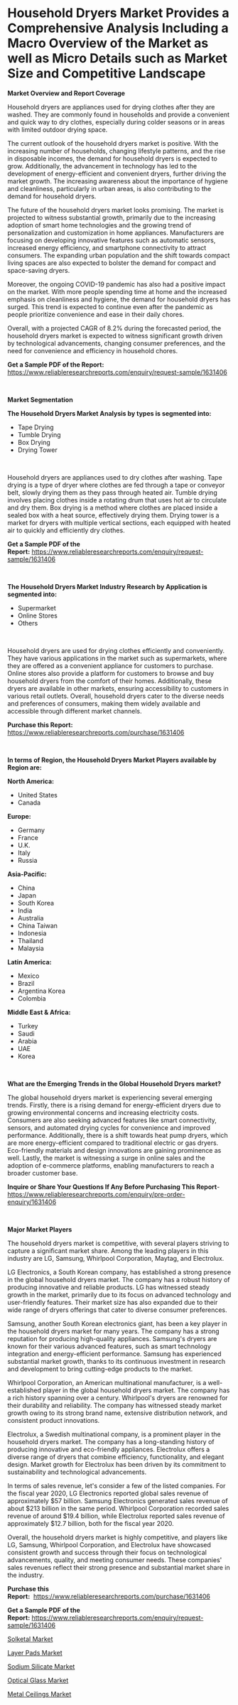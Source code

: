 <p><h1>Household Dryers Market Provides a Comprehensive Analysis Including a Macro Overview of the Market as well as Micro Details such as Market Size and Competitive Landscape</h1></p><p><strong>Market Overview and Report Coverage</strong></p>
<p><p>Household dryers are appliances used for drying clothes after they are washed. They are commonly found in households and provide a convenient and quick way to dry clothes, especially during colder seasons or in areas with limited outdoor drying space.</p><p>The current outlook of the household dryers market is positive. With the increasing number of households, changing lifestyle patterns, and the rise in disposable incomes, the demand for household dryers is expected to grow. Additionally, the advancement in technology has led to the development of energy-efficient and convenient dryers, further driving the market growth. The increasing awareness about the importance of hygiene and cleanliness, particularly in urban areas, is also contributing to the demand for household dryers.</p><p>The future of the household dryers market looks promising. The market is projected to witness substantial growth, primarily due to the increasing adoption of smart home technologies and the growing trend of personalization and customization in home appliances. Manufacturers are focusing on developing innovative features such as automatic sensors, increased energy efficiency, and smartphone connectivity to attract consumers. The expanding urban population and the shift towards compact living spaces are also expected to bolster the demand for compact and space-saving dryers.</p><p>Moreover, the ongoing COVID-19 pandemic has also had a positive impact on the market. With more people spending time at home and the increased emphasis on cleanliness and hygiene, the demand for household dryers has surged. This trend is expected to continue even after the pandemic as people prioritize convenience and ease in their daily chores.</p><p>Overall, with a projected CAGR of 8.2% during the forecasted period, the household dryers market is expected to witness significant growth driven by technological advancements, changing consumer preferences, and the need for convenience and efficiency in household chores.</p></p>
<p><strong>Get a Sample PDF of the Report:</strong> <a href="https://www.reliableresearchreports.com/enquiry/request-sample/1631406">https://www.reliableresearchreports.com/enquiry/request-sample/1631406</a></p>
<p>&nbsp;</p>
<p><strong>Market Segmentation</strong></p>
<p><strong>The Household Dryers Market Analysis by types is segmented into:</strong></p>
<p><ul><li>Tape Drying</li><li>Tumble Drying</li><li>Box Drying</li><li>Drying Tower</li></ul></p>
<p>&nbsp;</p>
<p><p>Household dryers are appliances used to dry clothes after washing. Tape drying is a type of dryer where clothes are fed through a tape or conveyor belt, slowly drying them as they pass through heated air. Tumble drying involves placing clothes inside a rotating drum that uses hot air to circulate and dry them. Box drying is a method where clothes are placed inside a sealed box with a heat source, effectively drying them. Drying tower is a market for dryers with multiple vertical sections, each equipped with heated air to quickly and efficiently dry clothes.</p></p>
<p><strong>Get a Sample PDF of the Report:</strong>&nbsp;<a href="https://www.reliableresearchreports.com/enquiry/request-sample/1631406">https://www.reliableresearchreports.com/enquiry/request-sample/1631406</a></p>
<p>&nbsp;</p>
<p><strong>The Household Dryers Market Industry Research by Application is segmented into:</strong></p>
<p><ul><li>Supermarket</li><li>Online Stores</li><li>Others</li></ul></p>
<p>&nbsp;</p>
<p><p>Household dryers are used for drying clothes efficiently and conveniently. They have various applications in the market such as supermarkets, where they are offered as a convenient appliance for customers to purchase. Online stores also provide a platform for customers to browse and buy household dryers from the comfort of their homes. Additionally, these dryers are available in other markets, ensuring accessibility to customers in various retail outlets. Overall, household dryers cater to the diverse needs and preferences of consumers, making them widely available and accessible through different market channels.</p></p>
<p><strong>Purchase this Report:</strong>&nbsp; <a href="https://www.reliableresearchreports.com/purchase/1631406">https://www.reliableresearchreports.com/purchase/1631406</a></p>
<p>&nbsp;</p>
<p><strong>In terms of Region, the Household Dryers Market Players available by Region are:</strong></p>
<p>
    <p> <strong> North America: </strong>
        <ul>
            <li>United States</li>
            <li>Canada</li>
        </ul>
        </p> 
    <p> <strong> Europe: </strong>
        <ul>
            <li>Germany</li>
            <li>France</li>
            <li>U.K.</li>
            <li>Italy</li>
            <li>Russia</li>
        </ul>
        </p> 
    <p> <strong> Asia-Pacific: </strong>
        <ul>
            <li>China</li>
            <li>Japan</li>
            <li>South Korea</li>
            <li>India</li>
            <li>Australia</li>
            <li>China Taiwan</li>
            <li>Indonesia</li>
            <li>Thailand</li>
            <li>Malaysia</li>
        </ul>
        </p> 
    <p> <strong> Latin America: </strong>
        <ul>
            <li>Mexico</li>
            <li>Brazil</li>
            <li>Argentina Korea</li>
            <li>Colombia</li>
        </ul>
        </p> 
    <p> <strong> Middle East & Africa: </strong>
        <ul>
            <li>Turkey</li>
            <li>Saudi</li>
            <li>Arabia</li>
            <li>UAE</li>
            <li>Korea</li>
        </ul>
    </p>
    </p>
<p>&nbsp;</p>
<p><strong>What are the Emerging Trends in the Global Household Dryers market?</strong></p>
<p><p>The global household dryers market is experiencing several emerging trends. Firstly, there is a rising demand for energy-efficient dryers due to growing environmental concerns and increasing electricity costs. Consumers are also seeking advanced features like smart connectivity, sensors, and automated drying cycles for convenience and improved performance. Additionally, there is a shift towards heat pump dryers, which are more energy-efficient compared to traditional electric or gas dryers. Eco-friendly materials and design innovations are gaining prominence as well. Lastly, the market is witnessing a surge in online sales and the adoption of e-commerce platforms, enabling manufacturers to reach a broader customer base.</p></p>
<p><strong>Inquire or Share Your Questions If Any Before Purchasing This Report</strong>- <a href="https://www.reliableresearchreports.com/enquiry/pre-order-enquiry/1631406">https://www.reliableresearchreports.com/enquiry/pre-order-enquiry/1631406</a></p>
<p>&nbsp;</p>
<p><strong>Major Market Players</strong></p>
<p><p>The household dryers market is competitive, with several players striving to capture a significant market share. Among the leading players in this industry are LG, Samsung, Whirlpool Corporation, Maytag, and Electrolux.</p><p>LG Electronics, a South Korean company, has established a strong presence in the global household dryers market. The company has a robust history of producing innovative and reliable products. LG has witnessed steady growth in the market, primarily due to its focus on advanced technology and user-friendly features. Their market size has also expanded due to their wide range of dryers offerings that cater to diverse consumer preferences.</p><p>Samsung, another South Korean electronics giant, has been a key player in the household dryers market for many years. The company has a strong reputation for producing high-quality appliances. Samsung's dryers are known for their various advanced features, such as smart technology integration and energy-efficient performance. Samsung has experienced substantial market growth, thanks to its continuous investment in research and development to bring cutting-edge products to the market.</p><p>Whirlpool Corporation, an American multinational manufacturer, is a well-established player in the global household dryers market. The company has a rich history spanning over a century. Whirlpool's dryers are renowned for their durability and reliability. The company has witnessed steady market growth owing to its strong brand name, extensive distribution network, and consistent product innovations.</p><p>Electrolux, a Swedish multinational company, is a prominent player in the household dryers market. The company has a long-standing history of producing innovative and eco-friendly appliances. Electrolux offers a diverse range of dryers that combine efficiency, functionality, and elegant design. Market growth for Electrolux has been driven by its commitment to sustainability and technological advancements.</p><p>In terms of sales revenue, let's consider a few of the listed companies. For the fiscal year 2020, LG Electronics reported global sales revenue of approximately $57 billion. Samsung Electronics generated sales revenue of about $213 billion in the same period. Whirlpool Corporation recorded sales revenue of around $19.4 billion, while Electrolux reported sales revenue of approximately $12.7 billion, both for the fiscal year 2020.</p><p>Overall, the household dryers market is highly competitive, and players like LG, Samsung, Whirlpool Corporation, and Electrolux have showcased consistent growth and success through their focus on technological advancements, quality, and meeting consumer needs. These companies' sales revenues reflect their strong presence and substantial market share in the industry.</p></p>
<p><strong>Purchase this Report:</strong>&nbsp;&nbsp;<a href="https://www.reliableresearchreports.com/purchase/1631406">https://www.reliableresearchreports.com/purchase/1631406</a></p>
<p></p>
<p><strong>Get a Sample PDF of the Report:</strong>&nbsp;<a href="https://www.reliableresearchreports.com/enquiry/request-sample/1631406">https://www.reliableresearchreports.com/enquiry/request-sample/1631406</a></p>
<p><p><a href="https://medium.com/@bernadetteball666/solketal-market-insight-market-trends-growth-forecasted-from-2023-to-2030-d5a45d3d020f">Solketal Market</a></p><p><a href="https://medium.com/@jenniferwhite656/layer-pads-market-furnishes-information-on-market-share-market-trends-and-market-growth-4b5021e3d126">Layer Pads Market</a></p><p><a href="https://medium.com/@gabriellemcgrath66/sodium-silicate-market-research-report-its-history-and-forecast-2023-to-2030-cb8776e91d7a">Sodium Silicate Market</a></p><p><a href="https://medium.com/@laurenglover76/optical-glass-market-trends-forecast-and-competitive-analysis-to-2030-02a2c23be568">Optical Glass Market</a></p><p><a href="https://medium.com/@carolclarkson766/metal-ceilings-market-size-cagr-trends-2024-2030-f0dc65b11211">Metal Ceilings Market</a></p></p>